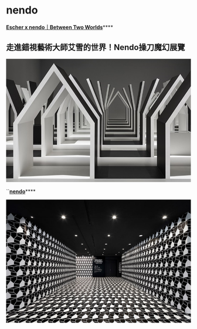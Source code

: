# nendo

 [**Escher x nendo｜Between Two Worlds**](https://www.damanwoo.com/node/92875)\*\*\*\*

## 走進錯視藝術大師艾雪的世界！Nendo操刀魔幻展覽

![](.gitbook/assets/image%20%287%29.png)

\`\`[**nendo**](https://www.dezeen.com/2018/12/11/nendo-escher-exhibition-melbourne-national-gallery-of-victoria/)\*\*\*\*

![](.gitbook/assets/image%20%284%29.png)

